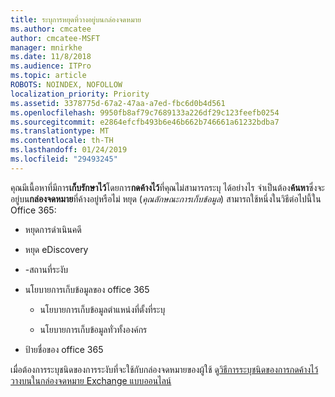 ```yaml
---
title: ระบุการหยุดที่วางอยู่บนกล่องจดหมาย
ms.author: cmcatee
author: cmcatee-MSFT
manager: mnirkhe
ms.date: 11/8/2018
ms.audience: ITPro
ms.topic: article
ROBOTS: NOINDEX, NOFOLLOW
localization_priority: Priority
ms.assetid: 3378775d-67a2-47aa-a7ed-fbc6d0b4d561
ms.openlocfilehash: 9950fb8af79c7689133a226df29c123feefb0254
ms.sourcegitcommit: e2864efcfb493b6e46b662b746661a61232bdba7
ms.translationtype: MT
ms.contentlocale: th-TH
ms.lasthandoff: 01/24/2019
ms.locfileid: "29493245"
---
```

คุณมีเนื้อหาที่มีการ**เก็บรักษาไว้**โดยการ**กดค้างไว้**ที่คุณไม่สามารถระบุ ได้อย่างไร จำเป็นต้อง**ค้นหา**ซึ่งจะอยู่บน**กล่องจดหมาย**ที่ค้างอยู่หรือไม่ หยุด (*คุณลักษณะการเก็บข้อมูล*) สามารถใช้หนึ่งในวิธีต่อไปนี้ใน Office 365: 
  
- หยุดการดำเนินคดี 
    
- หยุด eDiscovery
    
- -สถานที่ระงับ
    
- นโยบายการเก็บข้อมูลของ office 365 
    
  - นโยบายการเก็บข้อมูลตำแหน่งที่ตั้งที่ระบุ
    
  - นโยบายการเก็บข้อมูลทั่วทั้งองค์กร
    
- ป้ายชื่อของ office 365
    
เมื่อต้องการระบุชนิดของการระงับที่จะใช้กับกล่องจดหมายของผู้ใช้ ดู[วิธีการระบุชนิดของการกดค้างไว้วางบนในกล่องจดหมาย Exchange แบบออนไลน์](https://docs.microsoft.com/en-us/office365/securitycompliance/identify-a-hold-on-an-exchange-online-mailbox)
  

